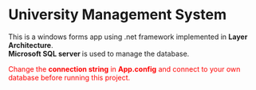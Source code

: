 # University Management System
This is a windows forms app using .net framework implemented in <strong>Layer Architecture</strong>. <br/><strong>Microsoft SQL server </strong>is used to manage the database.<br/>
<p style="color: red">Change the <strong>connection string</strong> in <strong>App.config</strong> and connect to your own database before running this project.</p>
